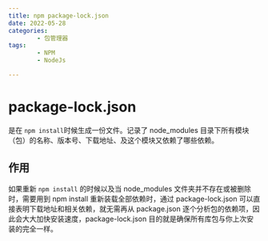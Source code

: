 ```yaml
---
title: npm package-lock.json
date: 2022-05-28
categories:
        - 包管理器
tags:
        - NPM
        - NodeJs

---
```


# package-lock.json

是在 `npm install`时候生成一份文件。记录了 node_modules 目录下所有模块（包）的名称、版本号、下载地址、及这个模块又依赖了哪些依赖。

## 作用

如果重新 `npm install` 的时候以及当 node_modules 文件夹并不存在或被删除时，需要用到 npm install 重新装载全部依赖时，通过 package-lock.json 可以直接表明下载地址和相关依赖，就无需再从 package.json 逐个分析包的依赖项，因此会大大加快安装速度，package-lock.json 目的就是确保所有库包与你上次安装的完全一样。
